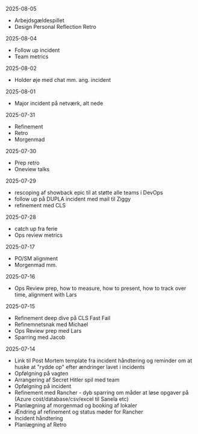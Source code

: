 2025-08-05
- Arbejdsgældespillet
- Design Personal Reflection Retro

2025-08-04
- Follow up incident
- Team metrics

2025-08-02
- Holder øje med chat mm. ang. incident

2025-08-01
- Major incident på netværk, alt nede

2025-07-31
- Refinement
- Retro
- Morgenmad

2025-07-30
- Prep retro
- Oneview talks

2025-07-29
- rescoping af showback epic til at støtte alle teams i DevOps
- follow up på DUPLA incident med mail til Ziggy
- refinement med CLS

2025-07-28
- catch up fra ferie
- Ops review metrics

2025-07-17
- PO/SM alignment
- Morgenmad mm. 

2025-07-16
- Ops Review prep, how to measure, how to present, how to track over time, alignment with Lars

2025-07-15
- Refinement deep dive på CLS Fast Fail
- Refinemnetsnak med Michael
- Ops Review prep med Lars
- Sparring med Jacob

2025-07-14
- Link til Post Mortem template fra incident håndtering og reminder om at huske at "rydde op" efter ændringer lavet i incidents
- Opfølgning på vagten
- Arrangering af Secret Hitler spil med team
- Opfølgning på incident
- Refinement med Rancher - dyb sparring om måder at løse opgaver på (Azure cost/database/csv/excel til Sanela etc)
- Planlægning af morgenmad og booking af lokaler
- Ændring af refinement og status møder for Rancher
- Incident håndtering
- Planlægning af Retro
